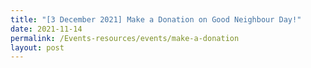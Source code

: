 ```yaml
---
title: "[3 December 2021] Make a Donation on Good Neighbour Day!"
date: 2021-11-14
permalink: /Events-resources/events/make-a-donation
layout: post
---
```

